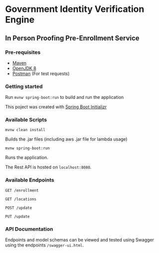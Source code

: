 # Government Identity Verification Engine

## In Person Proofing Pre-Enrollment Service

### Pre-requisites
- [Maven](https://maven.apache.org/) 
- [OpenJDK 8](https://developers.redhat.com/products/openjdk/download)
- [Postman](https://www.postman.com/downloads/) (For test requests)

### Getting started
Run `mvnw spring-boot:run` to build and run the application

This poject was created with [Spring Boot Initializr](https://start.spring.io/)

### Available Scripts

`mvnw clean install`

Builds the .jar files (including aws .jar file for lambda usage)

`mvnw spring-boot:run`

Runs the application.

The Rest API is hosted on `localhost:8080`.

### Available Endpoints

`GET /enrollment`

`GET /locations`

`POST /update`

`PUT /update`

### API Documentation

Endpoints and model schemas can be viewed and tested using Swagger using the endpoints `/swagger-ui.html`.
